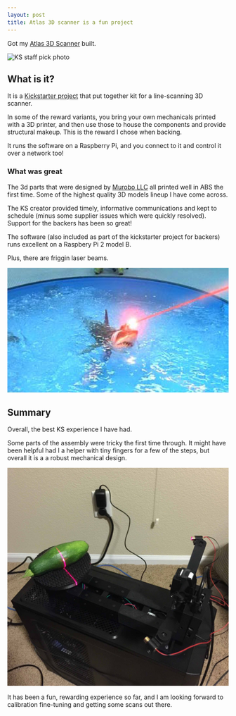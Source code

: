 ```yaml
---
layout: post
title: Atlas 3D scanner is a fun project
---
```


Got my [Atlas 3D Scanner](/images/first_scan_in_progress.jpg) built.

![KS staff pick photo](https://ksr-ugc.imgix.net/projects/1529993/photo-original.png?v=1422827730&w=1536&h=1152&fit=crop&auto=format&q=92&s=6a9679a32dc7a238af4664969a3cee91)

## What is it?

It is a
[Kickstarter project](https://www.kickstarter.com/projects/1545315380/atlas-3d-the-3d-scanner-you-print-and-build-yourse)
that put together kit for a line-scanning 3D scanner.

In some of the reward variants, you bring your own mechanicals printed with a
3D printer, and then use those to house the components and provide structural
makeup.  This is the reward I chose when backing.

It runs the software on a Raspberry Pi, and you connect to it and control it
over a network too!

### What was great

The 3d parts that were designed by
[Murobo LLC](https://www.kickstarter.com/projects/1545315380/atlas-3d-the-3d-scanner-you-print-and-build-yourse/creator_bio)
all printed well in ABS the first time.  Some of the highest quality 3D models
lineup I have come across.

The KS creator provided timely, informative communications and kept to schedule
(minus some supplier issues which were quickly resolved).  Support for the
backers has been so great!

The software (also included as part of the kickstarter project for backers)
runs excellent on a Raspbery Pi 2 model B.

Plus, there are friggin laser beams.

![friggin laser beams!](/images/614115-laser-sharks.jpg)

## Summary

Overall, the best KS experience I have had.

Some parts of the assembly were tricky the first time through.  It might have been helpful had I a helper with tiny fingers for a few of the steps, but overall it is a a robust mechanical design.


![first scan in progress!](/images/first_scan_in_progress.jpg)

It has been a fun, rewarding experience so far, and I am looking forward to
calibration fine-tuning and getting some scans out there.
